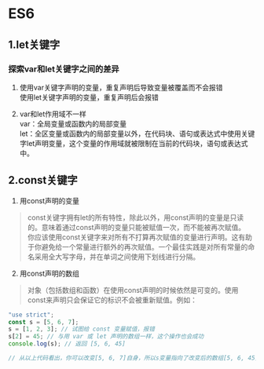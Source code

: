 # ES6

## 1.let关键字

### 探索var和let关键字之间的差异

1. 使用var关键字声明的变量，重复声明后导致变量被覆盖而不会报错    
使用let关键字声明的变量，重复声明后会报错 

2. var和let作用域不一样     
var：全局变量或函数内的局部变量    
let：全区变量或函数内的局部变量以外，在代码块、语句或表达式中使用关键字let声明变量，这个变量的作用域就被限制在当前的代码块，语句或表达式中。

## 2.const关键字

1. 用const声明的变量
>const关键字拥有let的所有特性，除此以外，用const声明的变量是只读的。意味着通过const声明的变量只能被赋值一次，而不能被再次赋值。    
你应该使用const关键字来对所有不打算再次赋值的变量进行声明。这有助于你避免给一个常量进行额外的再次赋值。一个最佳实践是对所有常量的命名采用全大写字母，并在单词之间使用下划线进行分隔。

2. 用const声明的数组
>对象（包括数组和函数）在使用const声明的时候依然是可变的。使用const来声明只会保证它的标识不会被重新赋值。例如：
```js
"use strict";
const s = [5, 6, 7];
s = [1, 2, 3]; // 试图给 const 变量赋值，报错
s[2] = 45; // 与用 var 或 let 声明的数组一样，这个操作也会成功
console.log(s); // 返回 [5, 6, 45]

// 从以上代码看出，你可以改变[5, 6, 7]自身，所以s变量指向了改变后的数组[5, 6, 45]。和所有数组一样，数组s中的数组元素是可以被改变的，但是因为使用了const关键字，你不能使用赋值操作符将变量标识s指向另外一个数组。
```